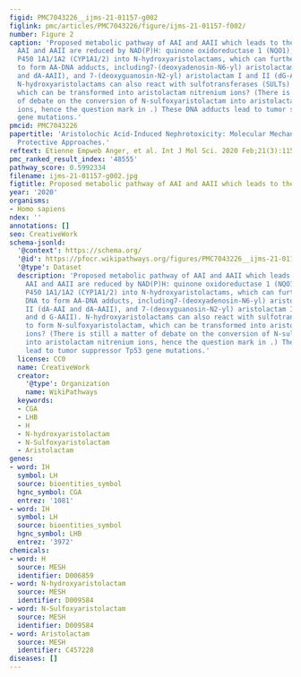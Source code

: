 ```yaml
---
figid: PMC7043226__ijms-21-01157-g002
figlink: pmc/articles/PMC7043226/figure/ijms-21-01157-f002/
number: Figure 2
caption: 'Proposed metabolic pathway of AAI and AAII which leads to their activation.
  AAI and AAII are reduced by NAD(P)H: quinone oxidoreductase 1 (NQO1), and cytochrome
  P450 1A1/1A2 (CYP1A1/2) into N-hydroxyaristolactams, which can further bind to DNA
  to form AA-DNA adducts, including7-(deoxyadenosin-N6-yl) aristolactam I and II (dA-AAI
  and dA-AAII), and 7-(deoxyguanosin-N2-yl) aristolactam I and II (dG-AAI and d G-AAII).
  N-hydroxyaristolactams can also react with sulfotransferases (SULTs) to form N-sulfoxyaristolactam,
  which can be transformed into aristolactam nitrenium ions? (There is still a matter
  of debate on the conversion of N-sulfoxyaristolactam into aristolactam nitrenium
  ions, hence the question mark in .) These DNA adducts lead to tumor suppressor Tp53
  gene mutations.'
pmcid: PMC7043226
papertitle: 'Aristolochic Acid-Induced Nephrotoxicity: Molecular Mechanisms and Potential
  Protective Approaches.'
reftext: Etienne Empweb Anger, et al. Int J Mol Sci. 2020 Feb;21(3):1157.
pmc_ranked_result_index: '48555'
pathway_score: 0.5992334
filename: ijms-21-01157-g002.jpg
figtitle: Proposed metabolic pathway of AAI and AAII which leads to their activation
year: '2020'
organisms:
- Homo sapiens
ndex: ''
annotations: []
seo: CreativeWork
schema-jsonld:
  '@context': https://schema.org/
  '@id': https://pfocr.wikipathways.org/figures/PMC7043226__ijms-21-01157-g002.html
  '@type': Dataset
  description: 'Proposed metabolic pathway of AAI and AAII which leads to their activation.
    AAI and AAII are reduced by NAD(P)H: quinone oxidoreductase 1 (NQO1), and cytochrome
    P450 1A1/1A2 (CYP1A1/2) into N-hydroxyaristolactams, which can further bind to
    DNA to form AA-DNA adducts, including7-(deoxyadenosin-N6-yl) aristolactam I and
    II (dA-AAI and dA-AAII), and 7-(deoxyguanosin-N2-yl) aristolactam I and II (dG-AAI
    and d G-AAII). N-hydroxyaristolactams can also react with sulfotransferases (SULTs)
    to form N-sulfoxyaristolactam, which can be transformed into aristolactam nitrenium
    ions? (There is still a matter of debate on the conversion of N-sulfoxyaristolactam
    into aristolactam nitrenium ions, hence the question mark in .) These DNA adducts
    lead to tumor suppressor Tp53 gene mutations.'
  license: CC0
  name: CreativeWork
  creator:
    '@type': Organization
    name: WikiPathways
  keywords:
  - CGA
  - LHB
  - H
  - N-hydroxyaristolactam
  - N-Sulfoxyaristolactam
  - Aristolactam
genes:
- word: IH
  symbol: LH
  source: bioentities_symbol
  hgnc_symbol: CGA
  entrez: '1081'
- word: IH
  symbol: LH
  source: bioentities_symbol
  hgnc_symbol: LHB
  entrez: '3972'
chemicals:
- word: H
  source: MESH
  identifier: D006859
- word: N-hydroxyaristolactam
  source: MESH
  identifier: D009584
- word: N-Sulfoxyaristolactam
  source: MESH
  identifier: D009584
- word: Aristolactam
  source: MESH
  identifier: C457228
diseases: []
---
```

